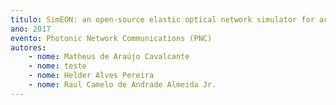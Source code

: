 ```yaml
---
titulo: SimEON: an open-source elastic optical network simulator for academic and industrial purposes
ano: 2017
evento: Photonic Network Communications (PNC)
autores:
    - nome: Matheus de Araújo Cavalcante
    - nome: teste
    - nome: Helder Alves Pereira
    - nome: Raul Camelo de Andrade Almeida Jr.
---
```


